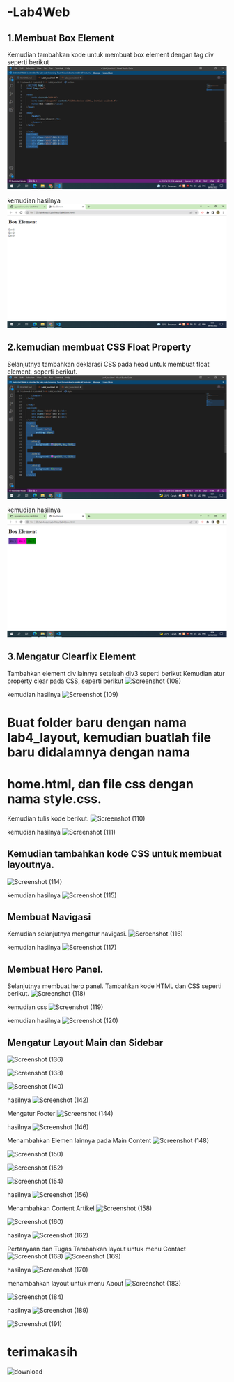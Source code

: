 # -Lab4Web
## 1.Membuat Box Element
Kemudian tambahkan kode untuk membuat box element dengan tag div seperti berikut
![gambar 104](screenshot/Screenshot%20(104).png)

kemudian hasilnya
![gambar 105](screenshot/Screenshot%20(105).png)

## 2.kemudian membuat CSS Float Property
Selanjutnya tambahkan deklarasi CSS pada head untuk membuat float element, seperti berikut.
![gambar 106](screenshot/Screenshot%20(106).png)

kemudian hasilnya
![gambar 107](screenshot/Screenshot%20(107).png)

## 3.Mengatur Clearfix Element
Tambahkan element div lainnya seteleah div3 seperti berikut
Kemudian atur property clear pada CSS, seperti berikut
![Screenshot (108)](https://user-images.githubusercontent.com/101470912/161826017-4cf2dabd-fbf2-474d-a1b8-938cf5449afa.png)


kemudian hasilnya
![Screenshot (109)](https://user-images.githubusercontent.com/101470912/161826283-51182288-ae8b-4d89-9342-fbe1b3677903.png)


# Buat folder baru dengan nama lab4_layout, kemudian buatlah file baru didalamnya dengan nama 
# home.html, dan file css dengan nama style.css.
Kemudian tulis kode berikut.
![Screenshot (110)](https://user-images.githubusercontent.com/101470912/161826336-a95a95bf-a13a-4cef-a810-c7517d224cec.png)


kemudian hasilnya
![Screenshot (111)](https://user-images.githubusercontent.com/101470912/161826386-d9c32bf0-11b2-4423-b1b0-ac9937640ab3.png)


## Kemudian tambahkan kode CSS untuk membuat layoutnya.
![Screenshot (114)](https://user-images.githubusercontent.com/101470912/161826445-e96ff6d4-7716-471b-adec-6d9490bbe50d.png)


kemudian hasilnya
![Screenshot (115)](https://user-images.githubusercontent.com/101470912/161826499-a6cbab4a-509c-4195-9230-7d7c935dce3d.png)


## Membuat Navigasi
Kemudian selanjutnya mengatur navigasi.
![Screenshot (116)](https://user-images.githubusercontent.com/101470912/161826551-cd9d18e8-f72c-43c1-9bb1-c566515f7ef7.png)


kemudian hasilnya
![Screenshot (117)](https://user-images.githubusercontent.com/101470912/161826622-65a437d9-a302-4aa8-8305-472dd38e0353.png)


## Membuat Hero Panel.
Selanjutnya membuat hero panel. Tambahkan kode HTML dan CSS seperti berikut.
![Screenshot (118)](https://user-images.githubusercontent.com/101470912/161826676-ad3a0bef-1fd0-487c-a88a-e2b00bdda631.png)


kemudian css
![Screenshot (119)](https://user-images.githubusercontent.com/101470912/161826703-56371d11-ad17-46d0-b841-ca7717ded583.png)


kemudian hasilnya
![Screenshot (120)](https://user-images.githubusercontent.com/101470912/161826745-a3cd839e-6fd3-4522-84ab-43dca4f841be.png)



## Mengatur Layout Main dan Sidebar
![Screenshot (136)](https://user-images.githubusercontent.com/101470912/162580765-52a00ba1-48f8-421f-8918-44d015fd525d.png)

![Screenshot (138)](https://user-images.githubusercontent.com/101470912/162580773-ff868c7f-16a2-4138-ad23-90c3263b6422.png)

![Screenshot (140)](https://user-images.githubusercontent.com/101470912/162580779-49534ddc-4b56-4737-a11c-ad96dc5cef9e.png)

hasilnya
![Screenshot (142)](https://user-images.githubusercontent.com/101470912/162580790-a9773b80-4347-440b-b019-6b49fa673d2b.png)

Mengatur Footer 
![Screenshot (144)](https://user-images.githubusercontent.com/101470912/162587213-0dbabd24-4d0d-406a-a3db-683b7af4d535.png)

hasilnya
![Screenshot (146)](https://user-images.githubusercontent.com/101470912/162587221-65d20aff-3c34-4532-adbd-dd6d2246a4a3.png)

Menambahkan Elemen lainnya pada Main Content
![Screenshot (148)](https://user-images.githubusercontent.com/101470912/162587273-d58e49a2-760a-4e4f-af66-3a6e25154046.png)

![Screenshot (150)](https://user-images.githubusercontent.com/101470912/162587280-fe0676df-9112-483c-8f55-1f7445560526.png)

![Screenshot (152)](https://user-images.githubusercontent.com/101470912/162587285-4968059e-5a0e-4a6d-ab66-525778de3ad2.png)

![Screenshot (154)](https://user-images.githubusercontent.com/101470912/162587291-4c0e7e14-24d0-4106-958e-78555fd8e517.png)

hasilnya
![Screenshot (156)](https://user-images.githubusercontent.com/101470912/162587305-0121d827-a1a9-4b3c-903d-c194457e7576.png)

Menambahkan Content Artikel
![Screenshot (158)](https://user-images.githubusercontent.com/101470912/162587333-df990e68-ba81-461c-8a18-cb67543b151e.png)

![Screenshot (160)](https://user-images.githubusercontent.com/101470912/162587338-d575c684-f174-48fb-bf70-7e4621377c2c.png)

hasilnya
![Screenshot (162)](https://user-images.githubusercontent.com/101470912/162587352-8664d1ba-1b0b-452f-ae43-24a2ea367bff.png)

Pertanyaan dan Tugas Tambahkan layout untuk menu Contact
![Screenshot (168)](https://user-images.githubusercontent.com/101470912/162587376-e82d90e5-d649-4b60-b63a-9f28e01b99db.png)
![Screenshot (169)](https://user-images.githubusercontent.com/101470912/162587381-4445fc77-89ce-45d4-96e3-821c3fb1b1bc.png)

hasilnya
![Screenshot (170)](https://user-images.githubusercontent.com/101470912/162587390-68198439-2309-4c4b-ba9d-5ae6fa9d2d1b.png)

menambahkan layout untuk menu About
![Screenshot (183)](https://user-images.githubusercontent.com/101470912/162587429-36408232-d71b-4492-9b7a-32e8b7ae2ddf.png)

![Screenshot (184)](https://user-images.githubusercontent.com/101470912/162587438-428c3b28-dac5-4c8b-95f8-289f220f7923.png)

hasilnya
![Screenshot (189)](https://user-images.githubusercontent.com/101470912/162587443-8a745b9f-06e3-4819-a1f5-194828af40e3.png)

![Screenshot (191)](https://user-images.githubusercontent.com/101470912/162587449-8265e727-0065-438e-bdbd-db438f494cc2.png)


 # terimakasih
 ![download](https://user-images.githubusercontent.com/101470912/161827619-9f89fea0-5ee7-4df0-8574-235e84f0d08f.jpg)













